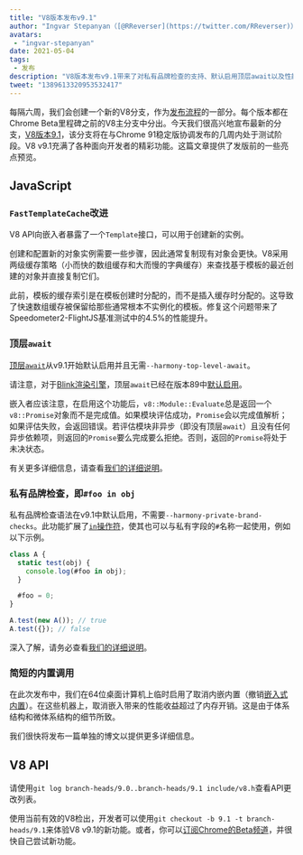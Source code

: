 ```yaml
---
title: "V8版本发布v9.1"
author: "Ingvar Stepanyan（[@RReverser](https://twitter.com/RReverser)），测试我的私人品牌"
avatars:
 - "ingvar-stepanyan"
date: 2021-05-04
tags:
 - 发布
description: "V8版本发布v9.1带来了对私有品牌检查的支持、默认启用顶层await以及性能改进。"
tweet: "1389613320953532417"
---
```

每隔六周，我们会创建一个新的V8分支，作为[发布流程](https://v8.dev/docs/release-process)的一部分。每个版本都在Chrome Beta里程碑之前的V8主分支中分出。今天我们很高兴地宣布最新的分支，[V8版本9.1](https://chromium.googlesource.com/v8/v8.git/+log/branch-heads/9.1)，该分支将在与Chrome 91稳定版协调发布的几周内处于测试阶段。V8 v9.1充满了各种面向开发者的精彩功能。这篇文章提供了发版前的一些亮点预览。

<!--truncate-->
## JavaScript

### `FastTemplateCache`改进

V8 API向嵌入者暴露了一个`Template`接口，可以用于创建新的实例。

创建和配置新的对象实例需要一些步骤，因此通常复制现有对象会更快。V8采用两级缓存策略（小而快的数组缓存和大而慢的字典缓存）来查找基于模板的最近创建的对象并直接复制它们。

此前，模板的缓存索引是在模板创建时分配的，而不是插入缓存时分配的。这导致了快速数组缓存被保留给那些通常根本不实例化的模板。修复这个问题带来了Speedometer2-FlightJS基准测试中的4.5%的性能提升。

### 顶层`await`

[顶层`await`](https://v8.dev/features/top-level-await)从v9.1开始默认启用并且无需`--harmony-top-level-await`。

请注意，对于[Blink渲染引擎](https://www.chromium.org/blink)，顶层`await`已经在版本89中[默认启用](https://v8.dev/blog/v8-release-89#top-level-await)。

嵌入者应该注意，在启用这个功能后，`v8::Module::Evaluate`总是返回一个`v8::Promise`对象而不是完成值。如果模块评估成功，`Promise`会以完成值解析；如果评估失败，会返回错误。若评估模块非异步（即没有顶层`await`）且没有任何异步依赖项，则返回的`Promise`要么完成要么拒绝。否则，返回的`Promise`将处于未决状态。

有关更多详细信息，请查看[我们的详细说明](https://v8.dev/features/top-level-await)。

### 私有品牌检查，即`#foo in obj`

私有品牌检查语法在v9.1中默认启用，不需要`--harmony-private-brand-checks`。此功能扩展了[`in`操作符](https://developer.mozilla.org/en-US/docs/Web/JavaScript/Reference/Operators/in)，使其也可以与私有字段的`#`名称一起使用，例如以下示例。

```javascript
class A {
  static test(obj) {
    console.log(#foo in obj);
  }

  #foo = 0;
}

A.test(new A()); // true
A.test({}); // false
```

深入了解，请务必查看[我们的详细说明](https://v8.dev/features/private-brand-checks)。

### 简短的内置调用

在此次发布中，我们在64位桌面计算机上临时启用了取消内嵌内置（撤销[嵌入式内置](https://v8.dev/blog/embedded-builtins)）。在这些机器上，取消嵌入带来的性能收益超过了内存开销。这是由于体系结构和微体系结构的细节所致。

我们很快将发布一篇单独的博文以提供更多详细信息。

## V8 API

请使用`git log branch-heads/9.0..branch-heads/9.1 include/v8.h`查看API更改列表。

使用当前有效的V8检出，开发者可以使用`git checkout -b 9.1 -t branch-heads/9.1`来体验V8 v9.1的新功能。或者，你可以[订阅Chrome的Beta频道](https://www.google.com/chrome/browser/beta.html)，并很快自己尝试新功能。
